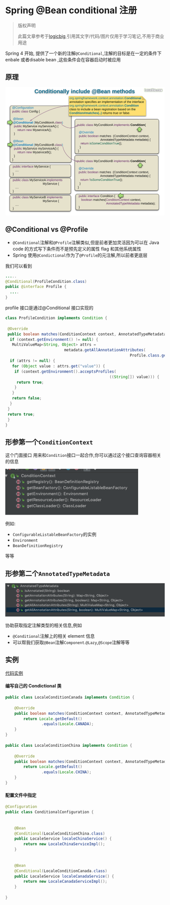 # Spring @Bean conditional 注册

> 版权声明
>
> 此篇文章参考于[logicbig](https://www.logicbig.com/),引用其文字/代码/图片仅用于学习笔记,不用于商业用途

Spring 4 开始, 提供了一个新的注解`@Conditional`,注解的目标是在一定的条件下 enbale 或者disable bean ,这些条件会在容器启动时被应用

## 原理

![img](assets/basic.png)

## @Conditional vs @Profile

- `@Conditional`注解和`@Profile`注解类似,但是前者更加灵活因为可以在 Java code 的方式写下条件而不是预先定义的属性 flag 和其他系统属性
- Spring 使用`@Condictional`作为了`@Profile`的元注解,所以前者更底层

我们可以看到

```java
.....
@Conditional(ProfileCondition.class)
public @interface Profile {
  ....
}
```

profile 接口是通过@Conditional 接口实现的

```java
class ProfileCondition implements Condition {

 @Override
 public boolean matches(ConditionContext context, AnnotatedTypeMetadata metadata) {
  if (context.getEnvironment() != null) {
   MultiValueMap<String, Object> attrs =
                          metadata.getAllAnnotationAttributes(
                                                       Profile.class.getName());
  if (attrs != null) {
   for (Object value : attrs.get("value")) {
    if (context.getEnvironment().acceptsProfiles(
                                              ((String[]) value))) {
     return true;
    }
   }
   return false;
  }
 }
 return true;
 }
}
```

## 形参第一个`ConditionContext`

这个门面接口 用来和`Condition`接口一起合作,你可以通过这个接口查询容器相关的信息

![image-20191115141131572](assets/image-20191115141131572.png)

例如:

- `ConfigurableListableBeanFactory`的实例
- `Environment`
- `BeanDefinitionRegistry`

等等

## 形参第二个`AnnotatedTypeMetadata`

![image-20191115141105513](assets/image-20191115141105513.png)

协助获取指定注解类型的相关信息,例如

- `@Conditional`注解上的相关 element 信息
- 可以帮我们获取`@Bean`注解`Component`.`@Lazy`,`@Scope`注解等等

## 实例

 [代码实例](../../../00-code/notes-spring-framework/src/main/java/cn/eccto/study/springframework/tutorials/ConditionalExample.java) 

#### 编写自己的 Condictional 类

```java
public class LocaleConditionCanada implements Condition {

    @Override
    public boolean matches(ConditionContext context, AnnotatedTypeMetadata metadata) {
        return Locale.getDefault()
                .equals(Locale.CANADA);
    }
}

public class LocaleConditionChina implements Condition {

    @Override
    public boolean matches(ConditionContext context, AnnotatedTypeMetadata metadata) {
        return Locale.getDefault()
                .equals(Locale.CHINA);
    }
}


```

#### 配置文件中指定

```java
@Configuration
public class ConditionalConfiguration {


    @Bean
    @Conditional(LocaleConditionChina.class)
    public LocaleService localeChinaService() {
        return new LocaleChinaServiceImpl();
    }


    @Bean
    @Conditional(LocaleConditionCanada.class)
    public LocaleService localeCanadaService() {
        return new LocaleCanadaServiceImpl();
    }

}
```

